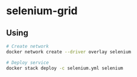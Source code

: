 # selenium-grid

## Using
```bash
# Create network
docker network create --driver overlay selenium

# Deploy service
docker stack deploy -c selenium.yml selenium
```
